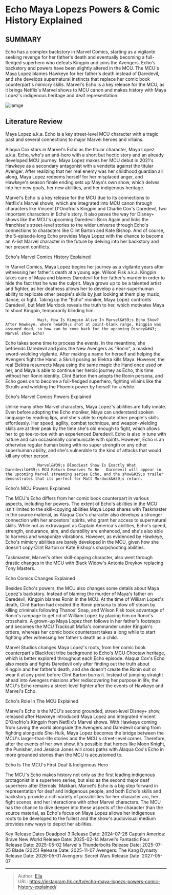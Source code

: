 # Echo Maya Lopezs Powers &amp; Comic History Explained


## SUMMARY 



  Echo has a complex backstory in Marvel Comics, starting as a vigilante seeking revenge for her father&#39;s death and eventually becoming a full-fledged superhero who defeats Kingpin and joins the Avengers.   Echo&#39;s backstory and powers have been slightly altered in the MCU. The MCU&#39;s Maya Lopez blames Hawkeye for her father&#39;s death instead of Daredevil, and she develops supernatural instincts that replace her comic book counterpart&#39;s mimicry skills.   Marvel&#39;s Echo is a key release for the MCU, as it brings Netflix&#39;s Marvel shows to MCU canon and makes history with Maya Lopez&#39;s indigenous heritage and deaf representation.  

![iamge](https://static1.srcdn.com/wordpress/wp-content/uploads/2024/01/echo-mcu-powers-and-marvel-comic-book-backstory-with-daredevil.jpg)

## Literature Review
Maya Lopez a.k.a. Echo is a key street-level MCU character with a tragic past and several connections to major Marvel heroes and villains.




Alaqua Cox stars in Marvel&#39;s Echo as the titular character, Maya Lopez a.k.a. Echo, who&#39;s an anti-hero with a short but hectic story and an already developed MCU journey. Maya Lopez makes her MCU debut in 2021&#39;s Hawkeye as a secondary antagonist with a vendetta against the titular Avenger. After realizing that her real enemy was her childhood guardian all along, Maya Lopez redeems herself for her misplaced anger, and Hawkeye&#39;s season finale ending sets up Maya&#39;s own show, which delves into her new goals, her new abilities, and her indigenous heritage.




Marvel&#39;s Echo is a key release for the MCU due to its connections to Netflix&#39;s Marvel shows, which are integrated into MCU canon through characters like Vincent D&#39;Onofrio&#39;s Kingpin and Charlie Cox&#39;s Daredevil, two important characters in Echo&#39;s story. It also paves the way for Disney&#43; shows like the MCU&#39;s upcoming Daredevil: Born Again and links the franchise&#39;s street-level stories to the wider universe through Echo&#39;s connections to characters like Clint Barton and Kate Bishop. And of course, the 5-episode-long Echo provides Maya Lopez with the chance to become an A-list Marvel character in the future by delving into her backstory and her present conflicts.


 Echo&#39;s Marvel Comics History Explained 
          

In Marvel Comics, Maya Lopez begins her journey as a vigilante years after witnessing her father&#39;s death at a young age. Wilson Fisk a.k.a. Kingpin takes care of Maya and blames Daredevil for her father&#39;s murder in order to hide the fact that he was the culprit. Maya grows up to be a talented artist and fighter, as her deafness allows her to develop a near-superhuman ability to replicate other people&#39;s skills by just looking at them play music, dance, or fight. Taking up the &#34;Echo&#34; moniker, Maya Lopez confronts Daredevil, but Matt Murdock reveals the truth to her, which motivates Maya to shoot Kingpin, temporarily blinding him.




                  Wait, How Is Kingpin Alive In Marvel&#39;s Echo Show?   After Hawkeye, where he&#39;s shot at point-blank range, Kingpin was assumed dead, so how can he come back for the upcoming Disney&#43; Marvel show Echo?    

Echo takes some time to process the events. In the meantime, she befriends Daredevil and joins the New Avengers as &#34;Ronin&#34;, a masked sword-wielding vigilante. After making a name for herself and helping the Avengers fight the Hand, a Skrull posing as Elektra kills Maya. However, the real Elektra resurrects Maya using the same magic the Hand once used on her, and Maya is able to continue her heroic journey as Echo, this time without her Ronin identity. Clint Barton then adopts the Ronin persona, and Echo goes on to become a full-fledged superhero, fighting villains like the Skrulls and wielding the Phoenix power by herself for a while.



 Echo&#39;s Marvel Comics Powers Explained 
          




Unlike many other Marvel characters, Maya Lopez&#39;s abilities are fully innate. Even before adopting the Echo moniker, Maya can understand spoken language by reading lips, and she&#39;s able to replicate other people&#39;s skills effortlessly. Her speed, agility, combat technique, and weapon-wielding skills are at their peak by the time she&#39;s old enough to fight, which allows her to go toe-to-toe with an experienced Daredevil. Echo is also in tune with nature and can occasionally communicate with spirits. However, Echo is an otherwise regular human being with no super strength or any other superhuman ability, and she&#39;s vulnerable to the kind of attacks that would kill any other person.

                  Marvel&#39;s Bloodiest Show Is Exactly What Daredevil&#39;s MCU Return Deserves To Be   Daredevil will appear in the upcoming Marvel streaming series Echo, and the show&#39;s trailer demonstrates that its perfect for Matt Murdock&#39;s return.    



 Echo&#39;s MCU Powers Explained 
          




The MCU&#39;s Echo differs from her comic book counterpart in various aspects, including her powers. The extent of Echo&#39;s abilities in the MCU isn&#39;t limited to the skill-copying abilities Maya Lopez shares with Taskmaster in the source material, as Alaqua Cox&#39;s character also develops a stronger connection with her ancestors&#39; spirits, who grant her access to supernatural skills. While not as extravagant as Captain America&#39;s abilities, Echo&#39;s speed, strength, endurance, aim, and durability are enhanced, and she&#39;s also able to harness and weaponize vibrations. However, as evidenced by Hawkeye, Echo&#39;s mimicry abilities are barely developed in the MCU, given how she doesn&#39;t copy Clint Barton or Kate Bishop&#39;s sharpshooting abilities.



Taskmaster, Marvel&#39;s other skill-copying character, also went through drastic changes in the MCU with Black Widow&#39;s Antonia Dreykov replacing Tony Masters.









 Echo Comics Changes Explained 
          

Besides Echo&#39;s powers, the MCU also changes some details about Maya Lopez&#39;s backstory. Instead of blaming the murder of Maya&#39;s father on Daredevil, Kingpin blames Ronin in the MCU. At the time of William Lopez&#39;s death, Clint Barton had created the Ronin persona to blow off steam by killing criminals following Thanos&#39; Snap, and Wilson Fisk took advantage of Ronin&#39;s rampage to get rid of William Lopez by placing him on Ronin&#39;s crosshairs. A grown-up Maya Lopez then follows in her father&#39;s footsteps and becomes the MCU Tracksuit Mafia&#39;s commander under Kingpin&#39;s orders, whereas her comic book counterpart takes a long while to start fighting after witnessing her father&#39;s death as a child.

Marvel Studios changes Maya Lopez&#39;s roots, from her comic book counterpart&#39;s Blackfeet tribe background to Echo&#39;s MCU Choctaw heritage, which is better explored throughout each Echo episode. Alaqua Cox&#39;s Echo also meets and fights Daredevil only after finding out the truth about Kingpin and her father&#39;s death, and she doesn&#39;t create the Ronin suit or wear it at any point before Clint Barton burns it. Instead of jumping straight ahead into Avengers missions after rediscovering her purpose in life, the MCU&#39;s Echo remains a street-level fighter after the events of Hawkeye and Marvel&#39;s Echo.






 Echo&#39;s Role In The MCU Explained 
         

Marvel&#39;s Echo is the MCU&#39;s second grounded, street-level Disney&#43; show, released after Hawkeye introduced Maya Lopez and integrated Vincent D&#39;Onofrio&#39;s Kingpin from Netflix&#39;s Marvel shows. With Hawkeye coming from saving the world alongside the Avengers and Daredevil coming from fighting alongside She-Hulk, Maya Lopez becomes the bridge between the MCU&#39;s larger-than-life stories and the MCU&#39;s street-level corner. Therefore, after the events of her own show, it&#39;s possible that heroes like Moon Knight, the Punisher, and Jessica Jones will cross paths with Alaqua Cox&#39;s Echo in more grounded stories than the MCU is accustomed to.



 Echo Is The MCU&#39;s First Deaf &amp; Indigenous Hero 
          




The MCU&#39;s Echo makes history not only as the first leading indigenous protagonist in a superhero series, but also as the second major deaf superhero after Eternals&#39; Makkari. Marvel&#39;s Echo is a big step forward in representation for deaf and indigenous people, and both Echo&#39;s skills and backstory provide a rich variety of possibilities for her character arc, her fight scenes, and her interactions with other Marvel characters. The MCU has the chance to dive deeper into these aspects of the character than the source material, as Echo&#39;s focus on Maya Lopez allows her indigenous roots to be developed to the fullest and the show&#39;s audiovisual medium provides new ways to depict her abilities.

  Key Release Dates              Deadpool 3 Release Date: 2024-07-26                    Captain America: Brave New World Release Date: 2025-02-14                   Marvel&#39;s Fantastic Four Release Date: 2025-05-02                   Marvel&#39;s Thunderbolts Release Date: 2025-07-25                   Blade (2025) Release Date: 2025-11-07                   Avengers: The Kang Dynasty  Release Date: 2026-05-01                    Avengers: Secret Wars Release Date: 2027-05-07      

---

> Author: [Ella](https://instagram.hk.cn/)  
> URL: https://instagram.hk.cn/tv/echo-maya-lopezs-powers-comic-history-explained/  

